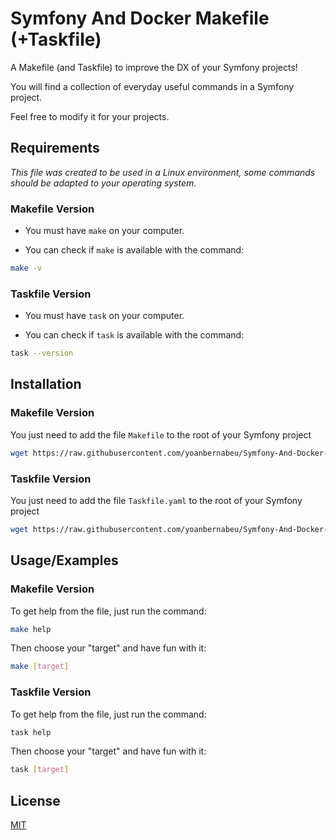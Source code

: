 # Symfony And Docker Makefile (+Taskfile)

A Makefile (and Taskfile) to improve the DX of your Symfony projects!

You will find a collection of everyday useful commands in a Symfony project.

Feel free to modify it for your projects.


## Requirements

*This file was created to be used in a Linux environment, some commands should be adapted to your operating system.*

### Makefile Version

* You must have `make` on your computer.

* You can check if `make` is available with the command:

```bash
make -v
```

### Taskfile Version

* You must have `task` on your computer.

* You can check if `task` is available with the command:

```bash
task --version
```

## Installation

### Makefile Version

You just need to add the file `Makefile` to the root of your Symfony project

```bash
wget https://raw.githubusercontent.com/yoanbernabeu/Symfony-And-Docker-Makefile/main/Makefile
```

### Taskfile Version

You just need to add the file `Taskfile.yaml` to the root of your Symfony project

```bash
wget https://raw.githubusercontent.com/yoanbernabeu/Symfony-And-Docker-Makefile/main/Taskfile.yaml
```

## Usage/Examples

### Makefile Version

To get help from the file, just run the command:

```bash
make help
```

Then choose your "target" and have fun with it:

```bash
make [target]
```

### Taskfile Version

To get help from the file, just run the command:

```bash
task help
```

Then choose your "target" and have fun with it:

```bash
task [target]
```

## License

[MIT](LICENSE)